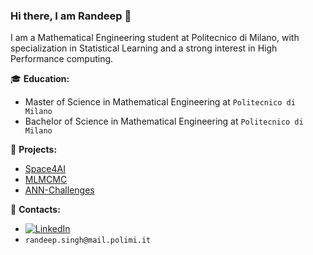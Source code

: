 ### Hi there, I am Randeep 👋

I am a Mathematical Engineering student at Politecnico di Milano, with specialization in Statistical Learning  and a strong interest in High Performance computing.

:mortar_board: **Education:**
 - Master of Science in Mathematical Engineering at `Politecnico di Milano`
 - Bachelor of Science in Mathematical Engineering  at `Politecnico di Milano`

:pushpin: **Projects:**
- [Space4AI](https://github.com/randosrandom/Space4AI)
- [MLMCMC](https://github.com/randosrandom/MLMCMC_Project)
- [ANN-Challenges](https://github.com/randosrandom/ANN-Challenges)


:loudspeaker: **Contacts:**
- [![LinkedIn](https://img.shields.io/badge/-LinkedIn-blue?style=flat&logo=Linkedin&logoColor=white)](https://www.linkedin.com/in/randeep-singh-3595a2209)
- `randeep.singh@mail.polimi.it`

